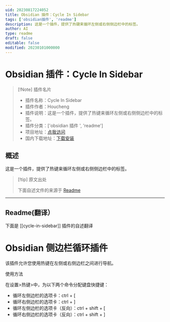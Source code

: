```yaml
---
uid: 20230817224052
title: Obsidian 插件：Cycle In Sidebar
tags: ['obsidian插件', 'readme']
description: 这是一个插件，提供了热键来循环左侧或右侧侧边栏中的标签。
author: AI
type: readme
draft: false
editable: false
modified: 20230101000000
---
```


# Obsidian 插件：Cycle In Sidebar

> [!Note] 插件名片
> - 插件名称：Cycle In Sidebar
> - 插件作者：Houcheng
> - 插件说明：这是一个插件，提供了热键来循环左侧或右侧侧边栏中的标签。
> - 插件分类：['obsidian 插件 ', 'readme']
> - 项目地址：[点我访问](https://github.com/houcheng/obsidian-cycle-in-sidebar-plugin)
> - 国内下载地址：[下载安装](https://pkmer.cn/products/plugin/pluginMarket/?cycle-in-sidebar)

## 概述

这是一个插件，提供了热键来循环左侧或右侧侧边栏中的标签。

> [!tip] 原文出处
>
>下面自述文件的来源于 [Readme](https://ghproxy.net/https://raw.githubusercontent.com/houcheng/obsidian-cycle-in-sidebar-plugin/master/README.md)

---

## Readme(翻译）

下面是 [[cycle-in-sidebar]] 插件的自述翻译

# Obsidian 侧边栏循环插件

该插件允许您使用热键在左侧或右侧边栏之间进行导航。

使用方法

在设置>热键>中，为以下两个命令分配键盘快捷键：

- 循环左侧边栏的选项卡：ctrl + [
- 循环右侧边栏的选项卡：ctrl + ]
- 循环左侧边栏的选项卡（反向）：ctrl + shift + [
- 循环右侧边栏的选项卡（反向）：ctrl + shift + ]



